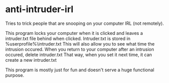 # anti-intruder-irl
Tries to trick people that are snooping on your computer IRL (not remotely).

This program locks your computer when it is clicked and leaves a intruder.txt file behind when clicked.
Intruder.txt is stored in %userprofile%\intruder.txt
This will also allow you to see what time the intrusion occured.
When you return to your computer after an intrusion occured, delete intruder.txt
That way, when you set it next time, it can create a new intruder.txt

This program is mostly just for fun and doesn't serve a huge functional purpose.
